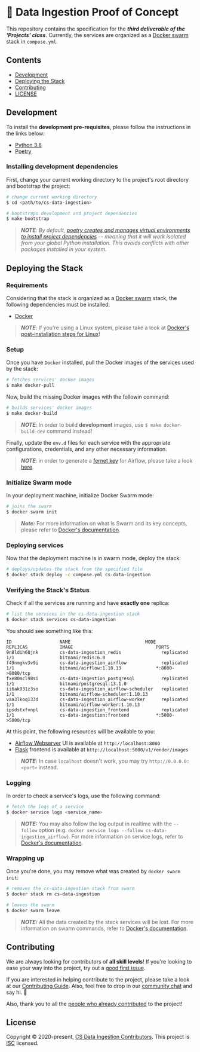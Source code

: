 # 📝 Data Ingestion Proof of Concept

This repository contains the specification for the _**third deliverable of the 'Projects' class**_. Currently, the services are organized as a [Docker swarm](https://docs.docker.com/engine/swarm/key-concepts/) stack in `compose.yml`.

## Contents

- [Development](#development)
- [Deploying the Stack](#deploying-the-stack)
- [Contributing](#contributing)
- [LICENSE](#license)

## Development

To install the **development pre-requisites**, please follow the instructions in the links below:

- [Python 3.8](https://www.python.org/downloads/)
- [Poetry](https://github.com/python-poetry/poetry#installation)

### Installing development dependencies

First, change your current working directory to the project's root directory and bootstrap the project:

```bash
# change current working directory
$ cd <path/to/cs-data-ingestion>

# bootstraps development and project dependencies
$ make bootstrap
```

>_**NOTE**: By default, [poetry creates and manages virtual environments to install project dependencies](https://python-poetry.org/docs/basic-usage/#using-your-virtual-environment) -- meaning that it will work isolated from your global Python installation. This avoids conflicts with other packages installed in your system._

## Deploying the Stack

### Requirements

Considering that the stack is organized as a [Docker swarm](https://docs.docker.com/engine/swarm/key-concepts/) stack, the following dependencies must be installed:

- [Docker](https://docs.docker.com/get-docker/)

>**_NOTE_**: If you're using a Linux system, please take a look at [Docker's post-installation steps for Linux](https://docs.docker.com/engine/install/linux-postinstall/)!

### Setup

Once you have `Docker` installed, pull the Docker images of the services used by the stack:

```bash
# fetches services' docker images
$ make docker-pull
```

Now, build the missing Docker images with the followin command:

```bash
# builds services' docker images
$ make docker-build
```

>**_NOTE_**: In order to build **development** images, use `$ make docker-build-dev` command instead!

Finally, update the `env.d` files for each service with the appropriate configurations, credentials, and any other necessary information.

>**_NOTE_**: in order to generate a [fernet key](https://airflow.readthedocs.io/en/stable/howto/secure-connections.html) for Airflow, please take a look [here](https://beau.click/airflow/fernet-key).

### Initialize Swarm mode

In your deployment machine, initialize Docker Swarm mode:

```bash
# joins the swarm
$ docker swarm init
```

> **_Note:_**  For more information on what is Swarm and its key concepts, please refer to [Docker's documentation](https://docs.docker.com/engine/swarm/key-concepts/).

### Deploying services

Now that the deployment machine is in swarm mode, deploy the stack:

```bash
# deploys/updates the stack from the specified file
$ docker stack deploy -c compose.yml cs-data-ingestion
```

### Verifying the Stack's Status

Check if all the services are running and have **exactly one** replica:

```bash
# list the services in the cs-data-ingestion stack
$ docker stack services cs-data-ingestion
```

You should see something like this:

```text
ID                  NAME                            MODE                REPLICAS            IMAGE                               PORTS
9n8ldih68jnk        cs-data-ingestion_redis               replicated          1/1                 bitnami/redis:6.0
f49nmgkv3v9i        cs-data-ingestion_airflow             replicated          1/1                 bitnami/airflow:1.10.13             *:8080->8080/tcp
fxe80mcl98si        cs-data-ingestion_postgresql          replicated          1/1                 bitnami/postgresql:13.1.0
ii6ak931z3so        cs-data-ingestion_airflow-scheduler   replicated          1/1                 bitnami/airflow-scheduler:1.10.13
vaa3lkoq133d        cs-data-ingestion_airflow-worker      replicated          1/1                 bitnami/airflow-worker:1.10.13
ipsdstxfvnpl        cs-data-ingestion_frontend            replicated          1/1                 cs-data-ingestion:frontend          *:5000->5000/tcp
```

At this point, the following resources will be available to you:

- [Airflow Webserver](https://airflow.apache.org) UI is available at `http://localhost:8080`
- [Flask](https://flask.palletsprojects.com) frontend is available at `http://localhost:5000/v1/render/images`

>**_NOTE:_**  In case `localhost` doesn't work, you may try `http://0.0.0.0:<port>` instead.

### Logging

In order to check a service's logs, use the following command:

```bash
# fetch the logs of a service
$ docker service logs <service_name>
```

>**_NOTE:_**  You may also follow the log output in realtime with the `--follow` option (e.g. `docker service logs --follow cs-data-ingestion_airflow`). For more information on service logs, refer to [Docker's documentation](https://docs.docker.com/engine/reference/commandline/service_logs/).

### Wrapping up

Once you're done, you may remove what was created by `docker swarm init`:

```bash
# removes the cs-data-ingestion stack from swarm
$ docker stack rm cs-data-ingestion

# leaves the swarm
$ docker swarm leave
```

>**_NOTE:_**  All the data created by the stack services will be lost. For more information on swarm commands, refer to [Docker's documentation](https://docs.docker.com/engine/reference/commandline/swarm/).

## Contributing

We are always looking for contributors of **all skill levels**! If you're looking to ease your way into the project, try out a [good first issue](https://github.com/lcbm/cs-data-ingestion/labels/good%20first%20issue).

If you are interested in helping contribute to the project, please take a look at our [Contributing Guide](CONTRIBUTING.md). Also, feel free to drop in our [community chat](https://gitter.im/lcbm/community) and say hi. 👋

Also, thank you to all the [people who already contributed](https://github.com/lcbm/cs-data-ingestion/graphs/contributors) to the project!

## License

Copyright © 2020-present, [CS Data Ingestion Contributors](https://github.com/lcbm/cs-data-ingestion/graphs/contributors).
This project is [ISC](LICENSE) licensed.
